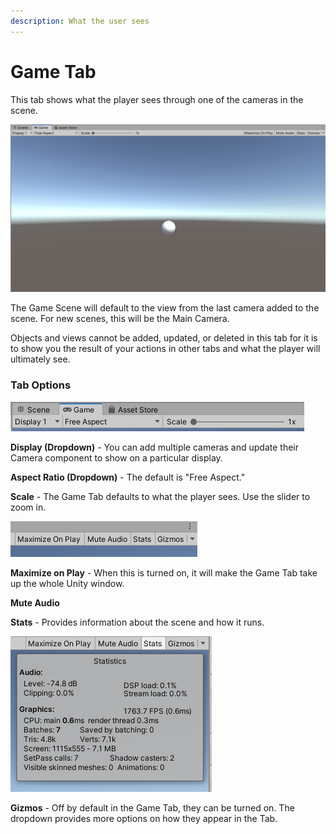```yaml
---
description: What the user sees
---
```


# Game Tab

This tab shows what the player sees through one of the cameras in the scene.

![Example of the Game Tab \(or Game View\) of a scene with a single sphere game object added.](../../.gitbook/assets/image%20%2869%29.png)

The Game Scene will default to the view from the last camera added to the scene. For new scenes, this will be the Main Camera.

Objects and views cannot be added, updated, or deleted in this tab for it is to show you the result of your actions in other tabs and what the player will ultimately see.

### Tab Options

![](../../.gitbook/assets/image%20%2872%29.png)

**Display \(Dropdown\)** - You can add multiple cameras and update their Camera component to show on a particular display.

**Aspect Ratio \(Dropdown\)** - The default is "Free Aspect."

**Scale** - The Game Tab defaults to what the player sees. Use the slider to zoom in.

![](../../.gitbook/assets/image%20%2887%29.png)

**Maximize on Play** - When this is turned on, it will make the Game Tab take up the whole Unity window.

**Mute Audio**

**Stats** - Provides information about the scene and how it runs.

![](../../.gitbook/assets/image%20%2865%29.png)

**Gizmos** - Off by default in the Game Tab, they can be turned on. The dropdown provides more options on how they appear in the Tab.

